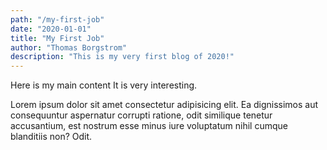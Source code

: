 ```yaml
---
path: "/my-first-job"
date: "2020-01-01"
title: "My First Job"
author: "Thomas Borgstrom"
description: "This is my very first blog of 2020!"
---
```


Here is my main content
It is very interesting.

Lorem ipsum dolor sit amet consectetur adipisicing elit. Ea dignissimos
aut consequuntur aspernatur corrupti ratione, odit similique tenetur
accusantium, est nostrum esse minus iure voluptatum nihil cumque
blanditiis non? Odit.
